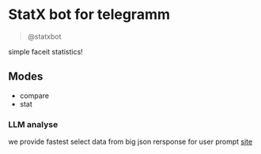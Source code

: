 # StatX bot for telegramm

> @statxbot

simple faceit statistics!

## Modes

- compare
- stat

### LLM analyse

we provide fastest select data from big json rersponse for user prompt
[site](https://eclipsionstudio.github.io/statx)